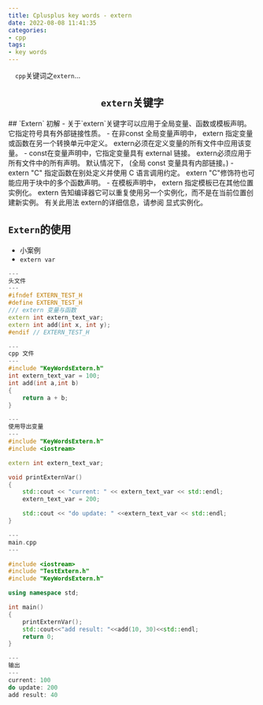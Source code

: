 ```yaml
---
title: Cplusplus key words - extern
date: 2022-08-08 11:41:35
categories:
- cpp
tags:
- key words
---
```


<p>
&ensp;&ensp;<code>cpp</code>关键词之<code>extern</code>...
</p>

<!-- more -->

<center><h2> <code>extern</code>关键字</h2></center>
## `Extern` 初解
- 关于`extern`关键字可以应用于全局变量、函数或模板声明。它指定符号具有外部链接性质。
  - 在非const 全局变量声明中， extern 指定变量或函数在另一个转换单元中定义。 extern必须在定义变量的所有文件中应用该变量。
  - const在变量声明中，它指定变量具有 external 链接。 extern必须应用于所有文件中的所有声明。 默认情况下， (全局 const 变量具有内部链接。)
  - extern "C" 指定函数在别处定义并使用 C 语言调用约定。 extern "C"修饰符也可能应用于块中的多个函数声明。
  - 在模板声明中， extern 指定模板已在其他位置实例化。 extern 告知编译器它可以重复使用另一个实例化，而不是在当前位置创建新实例。 有关此用法 extern的详细信息，请参阅 显式实例化。
  

## `Extern`的使用
- 小案例 
- `extern var` 


```C++ 
---
头文件
---
#ifndef EXTERN_TEST_H
#define EXTERN_TEST_H
/// extern 变量与函数
extern int extern_text_var;
extern int add(int x, int y);
#endif // EXTERN_TEST_H
```

```C++
---
cpp 文件
--- 
#include "KeyWordsExtern.h"
int extern_text_var = 100;
int add(int a,int b)
{
    return a + b;
}
```

```C++
---
使用导出变量
---
#include "KeyWordsExtern.h"
#include <iostream>

extern int extern_text_var;

void printExternVar()
{
    std::cout << "current: " << extern_text_var << std::endl;
    extern_text_var = 200;

    std::cout << "do update: " <<extern_text_var << std::endl;
}

```

```C++
---
main.cpp
---

#include <iostream>
#include "TestExtern.h"
#include "KeyWordsExtern.h"

using namespace std;

int main()
{
    printExternVar();
    std::cout<<"add result: "<<add(10, 30)<<std::endl;
    return 0;
}

```

```C++
---
输出
---
current: 100
do update: 200
add result: 40
```











